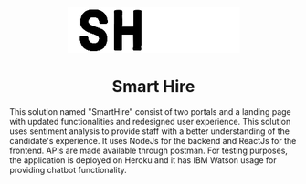 <p align="center">
    <img src="https://github.com/osamaahmed17/SmartHire/blob/main/document/logo.png">

<h1 align="center">Smart Hire </h1>
This solution named "SmartHire" consist of two portals and a landing page with updated functionalities and redesigned user experience. This solution uses sentiment analysis to provide staff with a better understanding of the candidate's experience. It uses NodeJs for the backend and ReactJs for the frontend. APIs are made available through postman. For testing purposes, the application is deployed on Heroku and it has IBM Watson usage for providing chatbot functionality.


